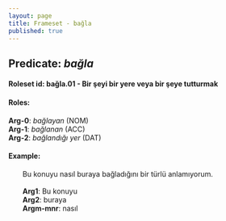 ```yaml
---
layout: page
title: Frameset - bağla
published: true
---
```

<h2>Predicate: <i>bağla</i></h2>
<h4>Roleset id: bağla.01 - Bir şeyi bir yere veya bir şeye tutturmak<br>
<h4>Roles:</h4>
<b>Arg-0</b>: <i>bağlayan</i>  (NOM) <br>
<b>Arg-1</b>: <i>bağlanan</i>  (ACC) <br>
<b>Arg-2</b>: <i>bağlandığı yer</i>  (DAT) <br>
<h4>Example:</h4>
&emsp;&emsp;Bu konuyu nasıl buraya bağladığını bir türlü anlamıyorum.<br><br>
&emsp;&emsp;<b>Arg1</b>:  Bu konuyu<br>
&emsp;&emsp;<b>Arg2</b>:  buraya<br>
&emsp;&emsp;<b>Argm-mnr</b>:  nasıl<br>

